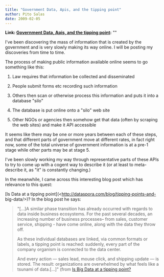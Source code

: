 ```yaml
---
title: "Government Data, Apis, and the tipping point"
author: Pito Salas
date: 2009-02-05
---
```


**Link: [Government Data, Apis, and the tipping point](None):** ""

I've been discovering the mass of information that is created by the
government and is very slowly making its way online. I will be posting my
discoveries from time to time.

The process of making public information available online seems to go
something like this:

  1. Law requires that information be collected and disseminated

  2. People submit forms etc recording such information

  3. Others then scan or otherwise process this information and puts it into a database "silo"

  4. The database is put online onto a "silo" web site

  5. Other NGOs or agencies then somehow get that data (often by scraping the web sites) and make it API accessible

It seems like there may be one or more years between each of these steps, and
that different parts of government move at different rates, in fact right now,
some of the total universe of government information is at a pre-1 stage while
other parts may be at stage 5.

I've been slowly working my way through representative parts of these APIs to
try to come up with a cogent way to describe it (or at least to meta-describe
it, as "it" is constantly changing.)

In the meanwhile, I came across this interesting blog post which has relevance
to this quest:

[Is Data at a tipping point](<http://dataspora.com/blog/tipping-points-and-
big-data/>)? In the blog post he says:

> "[…]A similar phase transition has already occurred with regards to data
> inside business ecosystems. For the past several decades, an increasing
> number of business processes– from sales, customer service, shipping - have
> come online, along with the data they throw off.
>
> As these individual databases are linked, via common formats or labels, a
> tipping point is reached: suddenly, every part of the company organism is
> connected to the data center.
>
> And every action — sales lead, mouse click, and shipping update — is stored.
> The result: organizations are overwhelmed by what feels like a tsunami of
> data.[…]" (from [Is Big Data at a tipping
> point?](<http://dataspora.com/blog/tipping-points-and-big-data/>)


